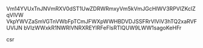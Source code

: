 Vm14YVUxTnJNVmRXV0dST1UwZDRWRmxyVm5kVmJGcHlWV3RPVlZKclZqVlVW
VkpYWVZaSmVGTnVWbFpTCmJFWXpWWHBDVDJSSFRrVlViV3hTQ2xaRVFUVlJN
bVIzWWxkR1NWRlVNRXREYlRFeFlsRTlQUW9LWW1sagoKeHFr

csr